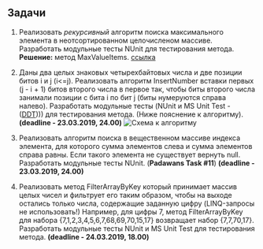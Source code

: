 ## Задачи
1. Реализовать *рекурсивный* алгоритм поиска максимального элемента в неотсортированном целочисленом массиве. Разработать модульные тесты NUnit для тестирования метода. 
**Решение:** метод MaxValueItems.  <a href = "#">ссылка</a>

1. Даны два целых знаковых четырехбайтовых числа и две позиции битов i и j (i<=j). Реализовать алгоритм InsertNumber вставки первых (j - i + 1) битов второго числа в первое так, чтобы биты второго числа занимали позиции с бита i по бит j (биты нумеруются справа налево). Разработать модульные тесты (NUnit и MS Unit Test - ([DDT](https://msdn.microsoft.com/en-us/library/ms182527.aspx)))) для тестирования метода. (Ниже пояснение к алгоритму). **(deadline - 23.03.2019, 24.00)**
![Схема к алгоритму](https://github.com/EPM-RD-NETLAB/.NET-Framework-modules/blob/master/Pictures/Scheme.png)
3. Реализовать алгоритм поиска в вещественном массиве индекса элемента, для которого сумма элементов слева и сумма элементов справа равны. Если такого элемента не существует вернуть null. Разработать модульные тесты NUnit. (**Padawans Task #11**) **(deadline - 23.03.2019, 24.00)**
4. Реализовать метод FilterArrayByKey который принимает массив целых чисел и фильтрует его таким образом, чтобы на выходе остались только числа, содержащие заданную цифру (LINQ-запросы не использовать!) Например, для цифры 7, метод FilterArrayByKey для набора {7,1,2,3,4,5,6,7,68,69,70,15,17} возвращает набор {7,7,70,17}. Разработать модульные тесты NUnit и MS Unit Test для тестирования метода. **(deadline - 24.03.2019, 18.00)**

